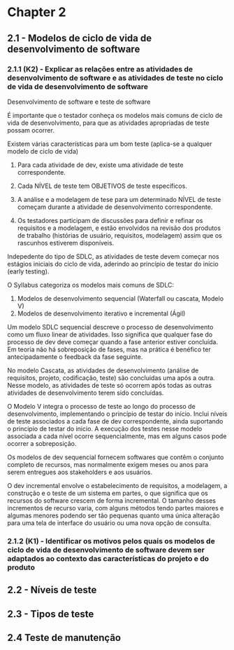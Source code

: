 # Chapter 2

## 2.1 - Modelos de ciclo de vida de desenvolvimento de software

### 2.1.1 (K2) - Explicar as relações entre as atividades de desenvolvimento de software e as atividades de teste no ciclo de vida de desenvolvimento de software

Desenvolvimento de software e teste de software

É importante que o testador conheça os modelos mais comuns de ciclo de vida de desenvolvimento, para que as atividades apropriadas de teste possam ocorrer.

Existem várias características para um bom teste (aplica-se a qualquer modelo de ciclo de vida)

1. Para cada atividade de dev, existe uma atividade de teste correspondente.

1. Cada NÍVEL de teste tem OBJETIVOS de teste específicos.

1. A análise e a modelagem de tese para um determinado NÍVEL de teste começam durante a atividade de desenvolvimento correspondente.

1. Os testadores participam de discussões para definir e refinar os requisitos e a modelagem, e estão envolvidos na revisão dos produtos de trabalho (histórias de usuário, requisitos, modelagem) assim que os rascunhos estiverem disponíveis.

Indepedente do tipo de SDLC, as atividades de teste devem começar nos estágios iniciais do ciclo de vida, aderindo ao princípio de testar do início (early testing).

O Syllabus categoriza os modelos mais comuns de SDLC:

1. Modelos de desenvolvimento sequencial (Waterfall ou cascata, Modelo V)
1. Modelos de desenvolvimento iterativo e incremental (Ágil)

Um modelo SDLC sequencial descreve o processo de desenvolvimento como um fluxo linear de atividades. Isso significa que qualquer fase do processo de dev deve começar quando a fase anterior estiver concluída. Em teoria não há sobreposição de fases, mas na prática é benéfico ter antecipadamente o feedback da fase seguinte.

No modelo Cascata, as atividades de desenvolvimento (análise de requisitos, projeto, codificação, teste) são concluidas uma após a outra. Nesse modelo, as atividades de teste só ocorrem após todas as outras atividades de desenvolvimento terem sido concluídas.

O Modelo V integra o processo de teste ao longo do processo de desenvolvimento, implementando o princípio de testar do início. Inclui níveis de teste associados a cada fase de dev correspondente, ainda suportando o principio de testar do inicio. A execução dos testes nesse modelo associada a cada nível ocorre sequencialmente, mas em alguns casos pode ocorrer a sobreposição.

Os modelos de dev sequencial fornecem softwares que contêm o conjunto completo de recursos, mas normalmente exigem meses ou anos para serem entregues aos stakeholders e aos usuários.

O dev incremental envolve o estabelecimento de requisitos, a modelagem, a construção e o teste de um sistema em partes, o que significa que os recursos do software crescem de forma incremental. O tamanho desses incrementos de recurso varia, com alguns métodos tendo partes maiores e algumas menores podendo ser tão pequenas quanto uma única alteração para uma tela de interface do usuário ou uma nova opção de consulta.

### 2.1.2 (K1) - Identificar os motivos pelos quais os modelos de ciclo de vida de desenvolvimento de software devem ser adaptados ao contexto das características do projeto e do produto

## 2.2 - Níveis de teste

## 2.3 - Tipos de teste

## 2.4 Teste de manutenção

